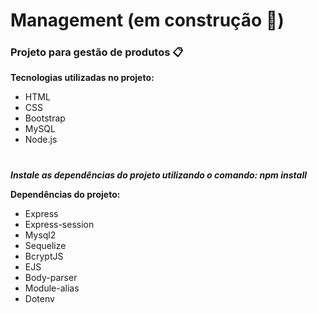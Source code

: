 # Management (em construção 🚧)

### Projeto para gestão de produtos 📋

**Tecnologias utilizadas no projeto:**
  * HTML
  * CSS
  * Bootstrap
  * MySQL
  * Node.js

#

***Instale as dependências do projeto utilizando o comando: npm install***

**Dependências do projeto:**
  * Express
  * Express-session
  * Mysql2
  * Sequelize
  * BcryptJS
  * EJS
  * Body-parser
  * Module-alias
  * Dotenv
